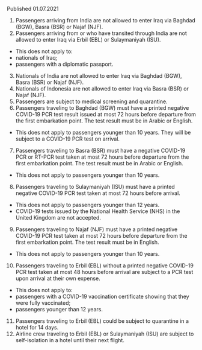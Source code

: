 Published 01.07.2021
1. Passengers arriving from India are not allowed to enter Iraq via Baghdad (BGW), Basra (BSR) or Najaf (NJF). 
2. Passengers arriving from or who have transited through India are not allowed to enter Iraq via Erbil (EBL) or Sulaymaniyah (ISU). 
- This does not apply to:
- nationals of Iraq;
- passengers with a diplomatic passport.
3. Nationals of India are not allowed to enter Iraq via Baghdad (BGW), Basra (BSR) or Najaf (NJF).
4. Nationals of Indonesia are not allowed to enter Iraq via Basra (BSR) or Najaf (NJF).
5. Passengers are subject to medical screening and quarantine.
6. Passengers traveling to Baghdad (BGW) must have a printed negative COVID-19 PCR test result issued at most 72 hours before departure from the first embarkation point. The test result must be in Arabic or English.
- This does not apply to passengers younger than 10 years. They will be subject to a COVID-19 PCR test on arrival.
7. Passengers traveling to Basra (BSR) must have a negative COVID-19 PCR or RT-PCR test taken at most 72 hours before departure from the first embarkation point. The test result must be in Arabic or English.
- This does not apply to passengers younger than 10 years.
8. Passengers traveling to Sulaymaniyah (ISU) must have a printed negative COVID-19 PCR test taken at most 72 hours before arrival. 
- This does not apply to passengers younger than 12 years.
- COVID-19 tests issued by the National Health Service (NHS) in the United Kingdom are not accepted.
9. Passengers traveling to Najaf (NJF) must have a printed negative COVID-19 PCR test taken at most 72 hours before departure from the first embarkation point. The test result must be in English. 
- This does not apply to passengers younger than 10 years.
10. Passengers traveling to Erbil (EBL) without a printed negative COVID-19 PCR test taken at most 48 hours before arrival are subject to a PCR test upon arrival at their own expense.
- This does not apply to:
- passengers with a COVID-19 vaccination certificate showing that they were fully vaccinated;
- passengers younger than 12 years.
11. Passengers traveling to Erbil (EBL) could be subject to quarantine in a hotel for 14 days.
12. Airline crew traveling to Erbil (EBL) or Sulaymaniyah (ISU) are subject to self-isolation in a hotel until their next flight.

